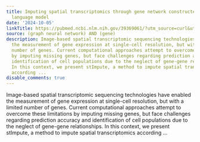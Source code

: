 ```yaml
---
title: Imputing spatial transcriptomics through gene network constructed from protein
  language model
date: '2024-10-05'
linkTitle: https://pubmed.ncbi.nlm.nih.gov/39369061/?utm_source=curl&utm_medium=rss&utm_campaign=pubmed-2&utm_content=1x5bM_TNL8gjogAcnslpo2s2PbDe-61JVM2h9yowOYSiZ7Dkrt&fc=20220919211934&ff=20241006180557&v=2.18.0.post9+e462414
source: (graph neural network) AND (gene)
description: Image-based spatial transcriptomic sequencing technologies have enabled
  the measurement of gene expression at single-cell resolution, but with a limited
  number of genes. Current computational approaches attempt to overcome these limitations
  by imputing missing genes, but face challenges regarding prediction accuracy and
  identification of cell populations due to the neglect of gene-gene relationships.
  In this context, we present stImpute, a method to impute spatial transcriptomics
  according ...
disable_comments: true
---
```

Image-based spatial transcriptomic sequencing technologies have enabled the measurement of gene expression at single-cell resolution, but with a limited number of genes. Current computational approaches attempt to overcome these limitations by imputing missing genes, but face challenges regarding prediction accuracy and identification of cell populations due to the neglect of gene-gene relationships. In this context, we present stImpute, a method to impute spatial transcriptomics according ...
